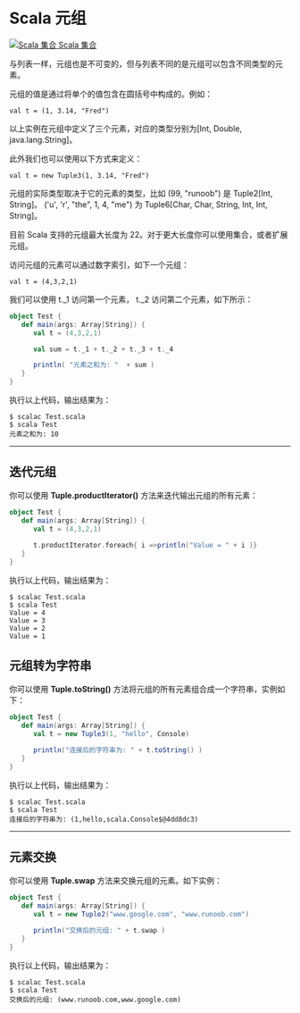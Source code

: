 # Scala 元组

[![Scala 集合](https://lwy-picgo-img.oss-cn-beijing.aliyuncs.com/img20210119151924.gif) Scala 集合](https://www.runoob.com/scala/scala-collections.html)

与列表一样，元组也是不可变的，但与列表不同的是元组可以包含不同类型的元素。

元组的值是通过将单个的值包含在圆括号中构成的。例如：

```
val t = (1, 3.14, "Fred")  
```

以上实例在元组中定义了三个元素，对应的类型分别为[Int, Double, java.lang.String]。

此外我们也可以使用以下方式来定义：

```
val t = new Tuple3(1, 3.14, "Fred")
```

元组的实际类型取决于它的元素的类型，比如 (99, "runoob") 是 Tuple2[Int, String]。 ('u', 'r', "the", 1, 4, "me") 为 Tuple6[Char, Char, String, Int, Int, String]。

目前 Scala 支持的元组最大长度为 22。对于更大长度你可以使用集合，或者扩展元组。

访问元组的元素可以通过数字索引，如下一个元组：

```
val t = (4,3,2,1)
```

我们可以使用 t._1 访问第一个元素， t._2 访问第二个元素，如下所示：

```scala
object Test {
   def main(args: Array[String]) {
      val t = (4,3,2,1)

      val sum = t._1 + t._2 + t._3 + t._4

      println( "元素之和为: "  + sum )
   }
}
```

执行以上代码，输出结果为：

```
$ scalac Test.scala 
$ scala Test
元素之和为: 10
```

------

## 迭代元组

你可以使用 **Tuple.productIterator()** 方法来迭代输出元组的所有元素：

```scala
object Test {
   def main(args: Array[String]) {
      val t = (4,3,2,1)
     
      t.productIterator.foreach{ i =>println("Value = " + i )}
   }
}
```

执行以上代码，输出结果为：

```
$ scalac Test.scala 
$ scala Test
Value = 4
Value = 3
Value = 2
Value = 1
```

## 元组转为字符串

你可以使用 **Tuple.toString()** 方法将元组的所有元素组合成一个字符串，实例如下：

```scala
object Test {
   def main(args: Array[String]) {
      val t = new Tuple3(1, "hello", Console)
     
      println("连接后的字符串为: " + t.toString() )
   }
}
```

执行以上代码，输出结果为：

```
$ scalac Test.scala 
$ scala Test
连接后的字符串为: (1,hello,scala.Console$@4dd8dc3)
```

------

## 元素交换

你可以使用 **Tuple.swap** 方法来交换元组的元素。如下实例：

```scala
object Test {
   def main(args: Array[String]) {
      val t = new Tuple2("www.google.com", "www.runoob.com")
     
      println("交换后的元组: " + t.swap )
   }
}
```

执行以上代码，输出结果为：

```
$ scalac Test.scala 
$ scala Test
交换后的元组: (www.runoob.com,www.google.com)
```